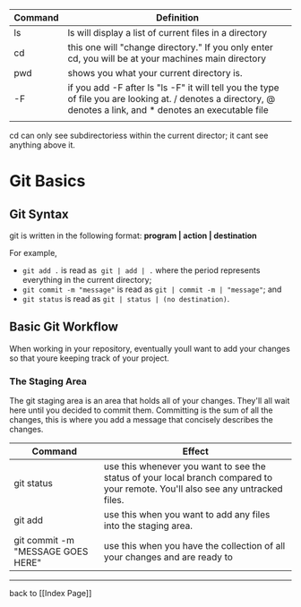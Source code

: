 | Command | Definition                                                                                                                                                     |
| ------- | -------------------------------------------------------------------------------------------------------------------------------------------------------------- |
| ls      | ls will display a list of current files in a directory                                                                                                         |
| cd      | this one will "change directory." If you only enter cd, you will be at your machines main directory                                                            |
| pwd     | shows you what your current directory is.                                                                                                                      |
| -F      | if you add -F after ls "ls -F" it will tell you the type of file you are looking at. / denotes a directory, @ denotes a link, and * denotes an executable file |
|         |                                                                                                                                                                |



 cd can only see subdirectoriess within the current director; it cant see anything above it. 



# Git Basics

## Git Syntax

git is written in the following format: **program | action | destination**

For example,

- `git add .` is read as  `git | add | .` where the period represents everything in the current directory;
- `git commit -m "message"` is read as `git | commit -m | "message"`; and
- `git status` is read as `git | status | (no destination)`.

## Basic Git Workflow
When working in your repository, eventually youll want to add your changes so that youre keeping track of your project. 

### The Staging Area
The git staging area is an area that holds all of your changes. They'll all wait here until you decided to commit them. Committing is the sum of all the changes, this is where you add a message that concisely describes the changes.

| Command    | Effect                                                                                                                          |
| ---------- | ------------------------------------------------------------------------------------------------------------------------------- |
| git status | use this whenever you want to see the status of your local branch compared to your remote. You'll also see any untracked files. |
| git add    | use this when you want to add any files into the staging area.                                                                  |
| git commit  -m "MESSAGE GOES HERE"|   use this when you have the collection of all your changes and are ready to                                                                                                                             |






***
back to [[Index Page]]